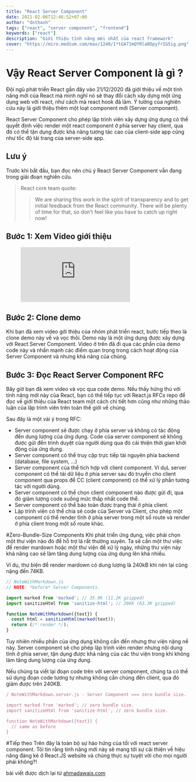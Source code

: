```yaml
---
title: "React Server Component"
date: 2021-02-06T12:46:52+07:00
author: "dnthanh"
tags: ["react", "server component", "frontend"]
keywords: ["react"]
description: "Giới thiệu tính năng mới nhất của react framework"
cover: "https://miro.medium.com/max/1240/1*tGA71mQYRla0DpyfrIG5ig.png"
---
```


# Vậy React Server Component là gì ?

Đội ngũ phát triển React gần đây vào 21/12/2020 đã giới thiệu về một tính năng mới của React mà mình nghĩ nó sẽ thay đổi cách xây dựng một ứng dụng web với react, như cách mà react hook đã làm. Ý tưởng của nghiên cứu này là giới thiệu thêm một loạt component mới (Server component).

React Server Component cho phép lập trình viên xây dựng ứng dụng có thể quyết định việc render một react component ở phía server hay client, qua đó có thể tận dụng được khả năng tương tác cao của client-side app cũng như tốc độ tải trang của server-side app.

## Lưu ý

Trước khi bắt đầu, bạn đọc nên chú ý React Server Component vẫn đang trong giải đoạn nghiên cứu.

> React core team quote:
>
> > We are sharing this work in the spirit of transparency and to get initial feedback from the React community. There will be plenty of
> > time for that, so don’t feel like you have to catch up right now!

## Bước 1: Xem Video giới thiệu

<figure class="video_container">
  <iframe src="https://youtu.be/TQQPAU21ZUw" frameborder="0" allowfullscreen="true"> </iframe>
</figure>

## Bước 2: Clone demo

Khi bạn đã xem video gới thiệu của nhóm phát triển react, bước tiếp theo là clone demo này về và vọc thôi. Demo này là một ứng dụng được xây dựng với React Server Component. Video ở trên đã đi qua các phần của demo code này và nhấn mạnh các điểm quan trọng trong cách hoạt động của Server Component và nhưng khả năng của chúng.

## Bước 3: Đọc React Server Component RFC

Bây giờ bạn đã xem video và vọc qua code demo. Nếu thấy hứng thú với tính năng mới này của React, bạn có thể tiếp tục với React.js RFCs repo để đọc về giới thiệu của React team một cách chi tiết hơn cũng như những thảo luận của lập trình viên trên toàn thế giới về chúng.

Sau đây là một vài ý trong RFC:

- Server component sẽ được chạy ở phía server và không có tác động đến dung lượng của ứng dụng. Code của server component sẽ không được gửi đến trình duyệt của người dùng qua đó cải thiện thời gian khởi động của ứng dụng.
- Server component có thể truy cập trực tiếp tài nguyên phía backend (database, file system, ...)
- Server component của thể tích hợp với client component. Ví dụL server component có thể tải dữ liệu ở phía server sau đó truyền cho client component qua props để CC (client component) có thể xử lý phần tương tác với người dùng.
- Server component có thể chọn client component nào được gửi đi, qua đó giảm lượng code xuống mức thấp nhất code thể.
- Server component có thể bảo toàn được trạng thái ở phía client.
- Lập trình viên có thể chia sẻ code của Server và Client, cho phép một component có thể render tĩnh ở phía server trong một số route và render ở phía client trong một số route khác.

#Zero-Bundle-Size Components
Khi phát triển ứng dụng, việc phải chọn một thư viện nào đó để hỗ trợ là rất thường xuyên. Ta sẽ cần một thư việc để render mardown hoặc một thư viện để xử lý ngày, những thư viện này khả năng cao sẽ làm tăng dung lượng của ứng dụng lên khá nhiều.

Ví dụ, thư biện để render mardown có dung lượng là 240kB khi nén lại cũng nặng đến 74KB.

```javascript
// NoteWithMarkdown.js
// NOTE: *before* Server Components.

import marked from 'marked'; // 35.9K (11.2K gzipped)
import sanitizeHtml from 'sanitize-html'; // 206K (63.3K gzipped)

function NoteWithMarkdown({text}) {
  const html = sanitizeHtml(marked(text));
  return (/* render */);
}
```

Tuy nhiên nhiều phần của ứng dụng không cần đến nhưng thư viện nặng nề này. Server component sẽ cho phép lập trình viên render nhưng nội dung tĩnh ở phía server, tận dụng được khả năng của các thư viện trong khi không làm tăng dung lượng của ứng dụng.

Nếu chúng ta viết lại đoạn code trên với server component, chúng ta có thể sử dụng đoạn code tương tự nhưng không cần chúng đến client, qua đó giảm được trên 240KB.

```javascript
/ NoteWithMarkdown.server.js - Server Component === zero bundle size.

import marked from 'marked'; // zero bundle size.
import sanitizeHtml from 'sanitize-html'; // zero bundle size.

function NoteWithMarkdown({text}) {
  // same as before
}
```

#Tiếp theo
Trên đây là toàn bộ sự hào hứng của tối với react server component. Tôi tin rằng tính năng mới này sẽ mang tới sự cải thiện về hiệu năng đáng kẻ ở React.JS website và chúng thực sự tuyệt vời cho mọi người phải không?!

bài viết được dịch lại từ [ahmadawais.com](https://ahmadawais.com/react-server-components/)
